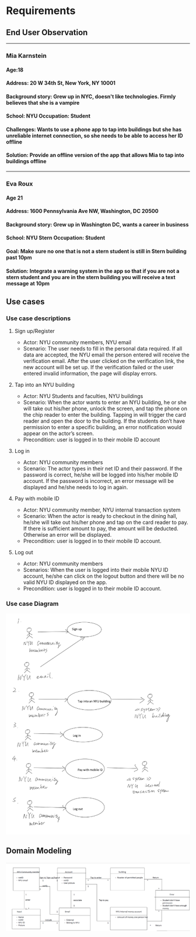 # Requirements

## End User Observation
---
### Mia Karnstein

#### Age:18
#### Address: 20 W 34th St, New York, NY 10001
#### Background story: Grew up in NYC, doesn't like technologies. Firmly believes that she is a vampire
#### School: NYU Occupation: Student
#### Challenges: Wants to use a phone app to tap into buildings but she has unreliable internet connection, so she needs to be able to access her ID offline
#### Solution: Provide an offline version of the app that allows Mia to tap into buildings offline
---
### Eva Roux
#### Age 21
#### Address: 1600 Pennsylvania Ave NW, Washington, DC 20500
#### Background story: Grew up in Washington DC, wants a career in business
#### School: NYU Stern Occupation: Student
#### Goal: Make sure no one that is not a stern student is still in Stern building past 10pm
#### Solution: Integrate a warning system in the app so that if you are not a stern student and you are in the stern building you will receive a text message at 10pm



## Use cases
### Use case descriptions
1. Sign up/Register
   - Actor: NYU community members, NYU email
   - Scenario: The user needs to fill in the personal data required. If all data are accepted, the NYU email the person entered will receive the verification email. After the user clicked on the verification link, the new account will be set up. If the verification failed or the user entered invalid information, the page will display errors.


2. Tap into an NYU building
   - Actor: NYU Students and faculties, NYU buildings
   - Scenario: When the actor wants to enter an NYU building, he or she will take out his/her phone, unlock the screen, and tap the phone on the chip reader to enter the building. Tapping in will trigger the card reader and open the door to the building. If the students don’t have permission to enter a specific building, an error notification would appear on the actor’s screen.
   - Precondition: user is logged in to their mobile ID account


3. Log in
   - Actor: NYU community members
   - Scenario: The actor types in their net ID and their password. If the password is correct, he/she will be logged into his/her mobile ID account. If the password is incorrect, an error message will be displayed and he/she needs to log in again.


4. Pay with mobile ID
   - Actor: NYU community member, NYU internal transaction system
   - Scenario: When the actor is ready to checkout in the dining hall, he/she will take out his/her phone and tap on the card reader to pay. If there is sufficient amount to pay, the amount will be deducted. Otherwise an error will be displayed.
   - Precondition: user is logged in to their mobile ID account.
5. Log out
   - Actor: NYU community members
   - Scenarios: When the user is logged into their mobile NYU ID account, he/she can click on the logout button and there will be no valid NYU ID displayed on the app.
   - Precondition: user is logged in to their mobile ID account.

### Use case Diagram
![use case diagram](./requirement_pics/use_case.png)

## Domain Modeling
![domain modeling](./requirement_pics/domain_modeling.png)
